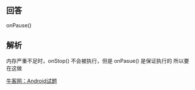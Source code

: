## 回答

onPause()

## 解析

内存严重不足时，onStop() 不会被执行，但是 onPasue() 是保证执行的 所以要在这做

[牛客网：Android试题](https://www.nowcoder.com/test/question/done?tid=30526925&qid=19594)